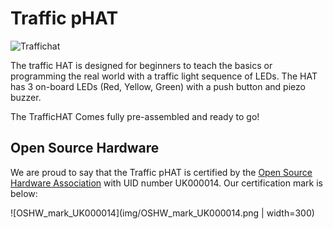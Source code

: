 # Traffic pHAT

![Traffichat](img/Trafficphat.jpg)

The traffic HAT is designed for beginners to teach the basics or programming the real world with a traffic light sequence of LEDs. The HAT has 3 on-board LEDs (Red, Yellow, Green) with a push button and piezo buzzer.

The TrafficHAT Comes fully pre-assembled and ready to go!

## Open Source Hardware

We are proud to say that the Traffic pHAT is certified by the [Open Source Hardware Association](https://certification.oshwa.org/uk000014.html) with UID number UK000014. Our certification mark is below:


![OSHW_mark_UK000014](img/OSHW_mark_UK000014.png | width=300)
